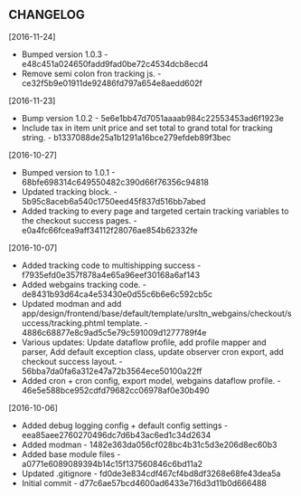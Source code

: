 CHANGELOG
----------------------

[2016-11-24]

 * Bumped version 1.0.3 - e48c451a024650fadd9fad0be72c4534dcb8ecd4
 * Remove semi colon fron tracking js. - ce32f5b9e01911de92486fd797a654e8aedd602f

[2016-11-23]

 * Bump version 1.0.2 - 5e6e1bb47d7051aaaab984c22553453ad6f1923e
 * Include tax in item unit price and set total to grand total for tracking string. - b1337088de25a1b1291a16bce279efdeb89f3bec

[2016-10-27]

 * Bumped version to 1.0.1 - 68bfe698314c649550482c390d66f76356c94818
 * Updated tracking block. - 5b95c8aceb6a540c1750eed45f837d516bb7abed
 * Added tracking to every page and targeted certain tracking variables to the checkout success pages. - e0a4fc66fcea9aff34112f28076ae854b62332fe

[2016-10-07]

 * Added tracking code to multishipping success - f7935efd0e357f878a4e65a96eef30168a6af143
 * Added webgains tracking code. - de8431b93d64ca4e53430e0d55c6b6e6c592cb5c
 * Updated modman and add app/design/frontend/base/default/template/ursltn_webgains/checkout/success/tracking.phtml template. - 4886c68877e8c9ad5c5e79c591009d1277789f4e
 * Various updates: Update dataflow profile, add profile mapper and parser, Add default exception class, update observer cron export, add checkout success layout. - 56bba7da0fa6a312e47a72b3564ece50100a22ff
 * Added cron + cron config, export model, webgains dataflow profile. - 46e5e588bce952cdfd79682cc06978af0e30b490

[2016-10-06]

 * Added debug logging config + default config settings - eea85aee2760270496dc7d6b43ac6ed1c34d2634
 * Added modman - 1482e363da056cf028bc4b31c5d3e206d8ec60b3
 * Added base module files - a0771e6089089394b14c15f137560846c6bd11a2
 * Updated .gitignore - fd0de3e834cdf467cf4bd8df3268e68fe43dea5a
 * Initial commit - d77c6ae57bcd4600ad6433e716d3d11b0d666488
